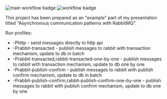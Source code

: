 ![main workflow badge](https://github.com/mari6274/async-patterns/actions/workflows/build.yml/badge.svg?branch=main)
![workflow badge](https://github.com/mari6274/async-patterns/actions/workflows/build.yml/badge.svg)

This project has been prepared as an "example" part of my presentation titled "Asynchronous communication
patterns with RabbitMQ".

Run profiles:
- -Phttp - send messages directly to http api
- -Prabbit-transacted - publish messages to rabbit with transaction mechanism, update to db in batch
- -Prabbit-transacted,rabbit-transacted-one-by-one - publish messages to rabbit with transaction mechanism, update to 
db one by one
- -Prabbit-publish-confirm - publish messages to rabbit with publish confirm mechanism, update to db in batch
- -Prabbit-publish-confirm,rabbit-publish-confirm-one-by-one - publish messages to rabbit with publish confirm 
mechanism, update to db one by one
